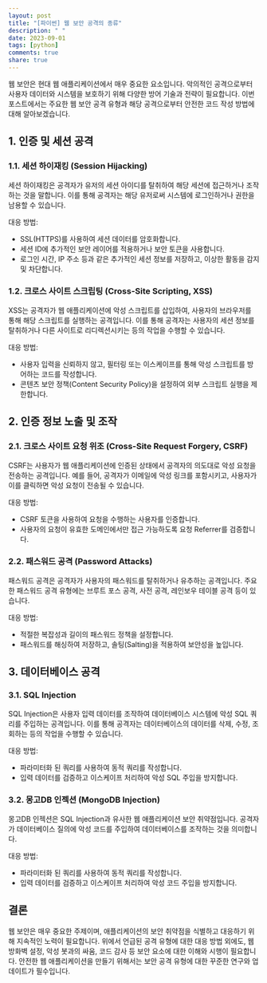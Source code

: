 ```yaml
---
layout: post
title: "[파이썬] 웹 보안 공격의 종류"
description: " "
date: 2023-09-01
tags: [python]
comments: true
share: true
---
```


웹 보안은 현대 웹 애플리케이션에서 매우 중요한 요소입니다. 악의적인 공격으로부터 사용자 데이터와 시스템을 보호하기 위해 다양한 방어 기술과 전략이 필요합니다. 이번 포스트에서는 주요한 웹 보안 공격 유형과 해당 공격으로부터 안전한 코드 작성 방법에 대해 알아보겠습니다.

## 1. 인증 및 세션 공격

### 1.1. 세션 하이재킹 (Session Hijacking)
세션 하이재킹은 공격자가 유저의 세션 아이디를 탈취하여 해당 세션에 접근하거나 조작하는 것을 말합니다. 이를 통해 공격자는 해당 유저로써 시스템에 로그인하거나 권한을 남용할 수 있습니다.

대응 방법:
- SSL(HTTPS)를 사용하여 세션 데이터를 암호화합니다.
- 세션 ID에 추가적인 보안 레이어를 적용하거나 보안 토큰을 사용합니다.
- 로그인 시간, IP 주소 등과 같은 추가적인 세션 정보를 저장하고, 이상한 활동을 감지 및 차단합니다.

### 1.2. 크로스 사이트 스크립팅 (Cross-Site Scripting, XSS)
XSS는 공격자가 웹 애플리케이션에 악성 스크립트를 삽입하여, 사용자의 브라우저를 통해 해당 스크립트를 실행하는 공격입니다. 이를 통해 공격자는 사용자의 세션 정보를 탈취하거나 다른 사이트로 리디렉션시키는 등의 작업을 수행할 수 있습니다.

대응 방법:
- 사용자 입력을 신뢰하지 않고, 필터링 또는 이스케이프를 통해 악성 스크립트를 방어하는 코드를 작성합니다.
- 콘텐츠 보안 정책(Content Security Policy)을 설정하여 외부 스크립트 실행을 제한합니다.

## 2. 인증 정보 노출 및 조작

### 2.1. 크로스 사이트 요청 위조 (Cross-Site Request Forgery, CSRF)
CSRF는 사용자가 웹 애플리케이션에 인증된 상태에서 공격자의 의도대로 악성 요청을 전송하는 공격입니다. 예를 들어, 공격자가 이메일에 악성 링크를 포함시키고, 사용자가 이를 클릭하면 악성 요청이 전송될 수 있습니다.

대응 방법:
- CSRF 토큰을 사용하여 요청을 수행하는 사용자를 인증합니다.
- 사용자의 요청이 유효한 도메인에서만 접근 가능하도록 요청 Referrer를 검증합니다.

### 2.2. 패스워드 공격 (Password Attacks)
패스워드 공격은 공격자가 사용자의 패스워드를 탈취하거나 유추하는 공격입니다. 주요한 패스워드 공격 유형에는 브루트 포스 공격, 사전 공격, 레인보우 테이블 공격 등이 있습니다.

대응 방법:
- 적절한 복잡성과 길이의 패스워드 정책을 설정합니다.
- 패스워드를 해싱하여 저장하고, 솔팅(Salting)을 적용하여 보안성을 높입니다.

## 3. 데이터베이스 공격

### 3.1. SQL Injection
SQL Injection은 사용자 입력 데이터를 조작하여 데이터베이스 시스템에 악성 SQL 쿼리를 주입하는 공격입니다. 이를 통해 공격자는 데이터베이스의 데이터를 삭제, 수정, 조회하는 등의 작업을 수행할 수 있습니다.

대응 방법:
- 파라미터화 된 쿼리를 사용하여 동적 쿼리를 작성합니다.
- 입력 데이터를 검증하고 이스케이프 처리하여 악성 SQL 주입을 방지합니다.

### 3.2. 몽고DB 인젝션 (MongoDB Injection)
몽고DB 인젝션은 SQL Injection과 유사한 웹 애플리케이션 보안 취약점입니다. 공격자가 데이터베이스 질의에 악성 코드를 주입하여 데이터베이스를 조작하는 것을 의미합니다.

대응 방법:
- 파라미터화 된 쿼리를 사용하여 동적 쿼리를 작성합니다.
- 입력 데이터를 검증하고 이스케이프 처리하여 악성 코드 주입을 방지합니다.

## 결론

웹 보안은 매우 중요한 주제이며, 애플리케이션의 보안 취약점을 식별하고 대응하기 위해 지속적인 노력이 필요합니다. 위에서 언급된 공격 유형에 대한 대응 방법 외에도, 웹 방화벽 설정, 악성 봇과의 싸움, 코드 감사 등 보안 요소에 대한 이해와 시행이 필요합니다. 안전한 웹 애플리케이션을 만들기 위해서는 보안 공격 유형에 대한 꾸준한 연구와 업데이트가 필수입니다.